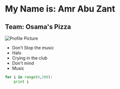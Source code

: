 # My Name is: Amr Abu Zant
## Team: Osama's Pizza


![Profile Picture](http://imgur.com/a/hQiKc)

+ Don't Stop the music
+ Halo
+ Crying in the club
+ Don't mind
+ Music

```python
for i in range(0,100):
    print i
```
